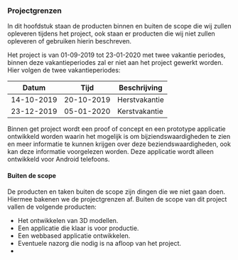 ### Projectgrenzen
In dit hoofdstuk staan de producten binnen en buiten de scope die wij zullen opleveren tijdens het project, ook staan er producten die wij niet zullen opleveren of gebruiken hierin beschreven.

Het project is van 01-09-2019 tot 23-01-2020 met twee vakantie periodes, binnen deze vakantieperiodes zal er niet aan het project gewerkt worden. Hier volgen de twee vakantieperiodes:

| Datum     | Tijd       | Beschrijving  |
| --------- | ---------- | --------------| 
|14-10-2019 |	20-10-2019 | Herstvakantie |
|23-12-2019 |	05-01-2020 | Kerstvakantie |

Binnen get project wordt een proof of concept en een prototype applicatie ontwikkeld worden waarin het mogelijk is om bijziendswaardigheden te zien en meer informatie te kunnen krijgen over deze beziendswaardigheden, ook kan deze informatie voorgelezen worden. Deze applicatie wordt alleen ontwikkeld voor Android telefoons.

#### Buiten de scope
De producten en taken buiten de scope zijn dingen die we niet gaan doen. Hiermee bakenen we de projectgrenzen af. Buiten de scope van dit project vallen de volgende producten:
- Het ontwikkelen van 3D modellen.
- Een applicatie die klaar is voor productie.
- Een webbased applicatie ontwikkelen.
- Eventuele nazorg die nodig is na afloop van het project.
-
